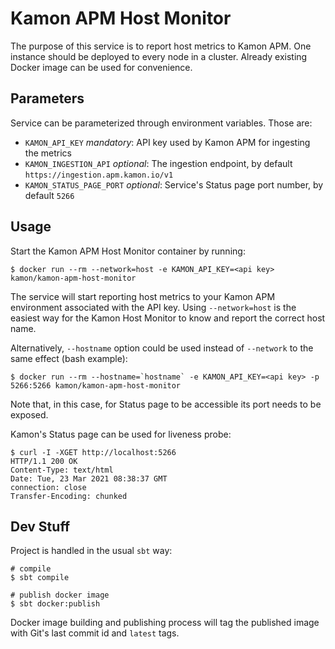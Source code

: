 Kamon APM Host Monitor
======================

The purpose of this service is to report host metrics to Kamon APM.
One instance should be deployed to every node in a cluster. Already
existing Docker image can be used for convenience.

Parameters
----------

Service can be parameterized through environment variables. Those are:

* `KAMON_API_KEY` *mandatory*: API key used by Kamon APM for ingesting the metrics
* `KAMON_INGESTION_API` *optional*: The ingestion endpoint, by default `https://ingestion.apm.kamon.io/v1`
* `KAMON_STATUS_PAGE_PORT` *optional*: Service's Status page port number, by default `5266`

Usage
-----

Start the Kamon APM Host Monitor container by running:
```shell
$ docker run --rm --network=host -e KAMON_API_KEY=<api key> kamon/kamon-apm-host-monitor
```
The service will start reporting host metrics to your Kamon APM environment associated with the API key.
Using `--network=host` is the easiest way for the Kamon Host Monitor to know and report the correct host name.

Alternatively, `--hostname` option could be used instead of `--network` to the same effect (bash example):
```shell
$ docker run --rm --hostname=`hostname` -e KAMON_API_KEY=<api key> -p 5266:5266 kamon/kamon-apm-host-monitor
```
Note that, in this case, for Status page to be accessible its port needs to be exposed.

Kamon's Status page can be used for liveness probe:
```shell
$ curl -I -XGET http://localhost:5266
HTTP/1.1 200 OK 
Content-Type: text/html
Date: Tue, 23 Mar 2021 08:38:37 GMT
connection: close
Transfer-Encoding: chunked
```

Dev Stuff
---------

Project is handled in the usual `sbt` way:
```shell
# compile
$ sbt compile

# publish docker image
$ sbt docker:publish
```

Docker image building and publishing process will tag the published image with Git's last commit id and `latest` tags.
